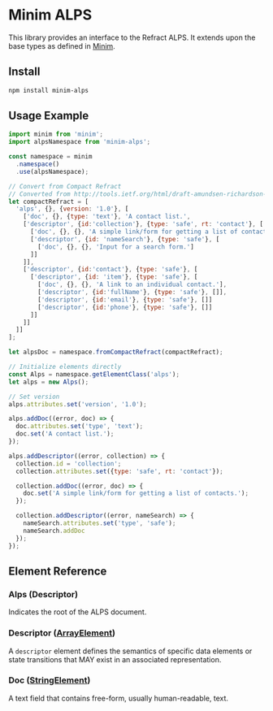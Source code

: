 # Minim ALPS

This library provides an interface to the Refract ALPS. It extends upon the base types as defined in [Minim](https://github.com/refractproject/minim).

## Install

```sh
npm install minim-alps
```

## Usage Example

```js
import minim from 'minim';
import alpsNamespace from 'minim-alps';

const namespace = minim
  .namespace()
  .use(alpsNamespace);

// Convert from Compact Refract
// Converted from http://tools.ietf.org/html/draft-amundsen-richardson-foster-alps-01
let compactRefract = [
  'alps', {}, {version: '1.0'}, [
    ['doc', {}, {type: 'text'}, 'A contact list.',
    ['descriptor', {id:'collection'}, {type: 'safe', rt: 'contact'}, [
      ['doc', {}, {}, 'A simple link/form for getting a list of contacts.'],
      ['descriptor', {id: 'nameSearch'}, {type: 'safe'}, [
        ['doc', {}, {}, 'Input for a search form.']
      ]]
    ]],
    ['descriptor', {id:'contact'}, {type: 'safe'}, [
      ['descriptor', {id: 'item'}, {type: 'safe'}, [
        ['doc', {}, {}, 'A link to an individual contact.'],
        ['descriptor', {id:'fullName'}, {type: 'safe'}, []],
        ['descriptor', {id:'email'}, {type: 'safe'}, []]
        ['descriptor', {id:'phone'}, {type: 'safe'}, []]
      ]]
    ]]
  ]]
];

let alpsDoc = namespace.fromCompactRefract(compactRefract);

// Initialize elements directly
const Alps = namespace.getElementClass('alps');
let alps = new Alps();

// Set version
alps.attributes.set('version', '1.0');

alps.addDoc((error, doc) => {
  doc.attributes.set('type', 'text');
  doc.set('A contact list.');
});

alps.addDescriptor((error, collection) => {
  collection.id = 'collection';
  collection.attributes.set({type: 'safe', rt: 'contact'});

  collection.addDoc((error, doc) => {
    doc.set('A simple link/form for getting a list of contacts.');
  });

  collection.addDescriptor((error, nameSearch) => {
    nameSearch.attributes.set('type', 'safe');
    nameSearch.addDoc
  });
});
```

## Element Reference

### Alps (Descriptor)
Indicates the root of the ALPS document.

### Descriptor ([ArrayElement](https://github.com/refractproject/minim#arrayelement))
A `descriptor` element defines the semantics of specific data elements or state transitions that MAY exist in an associated representation.

### Doc ([StringElement](https://github.com/refractproject/minim#stringelement))
A text field that contains free-form, usually human-readable, text.
